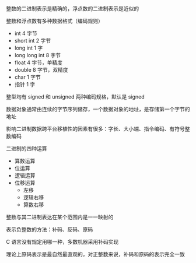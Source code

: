 整数的二进制表示是精确的，浮点数的二进制表示是近似的

整数和浮点数有多种数据格式（编码规则）

- int 4 字节
- short int 2 字节
- long int 1 字
- long long int 8 字节
- float 4 字节，单精度
- double 8 字节，双精度
- char 1 字节
- 指针 1 字

整型均有 signed 和 unsigned 两种编码规格，默认是 signed

数据对象通常由连续的字节序列储存，一个数据对象的地址，是存储第一个字节的地址

影响二进制数据跨平台移植性的因素有很多：字长、大小端、指令编码、有符号整数编码

二进制的四种运算
- 算数运算
- 位运算
- 逻辑运算
- 位移运算
  - 左移
  - 逻辑右移
  - 算数右移


整数与其二进制表达在某个范围内是一一映射的

表示负整数的方法：补码、反码、原码

C 语言没有规定用哪一种，多数机器采用补码实现

理论上原码表示是最自然最直观的，对正整数来说，补码和原码的表示完全一致
